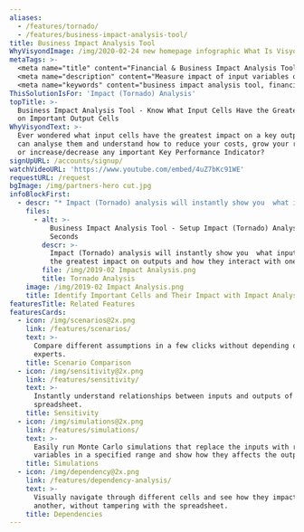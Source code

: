 ```yaml
---
aliases: 
  - /features/tornado/
  - /features/business-impact-analysis-tool/
title: Business Impact Analysis Tool
WhyVisyondImage: /img/2020-02-24 new homepage infographic What Is Visyond.png
metaTags: >-
  <meta name="title" content="Financial & Business Impact Analysis Tool - Tornado Analysis">
  <meta name="description" content="Measure impact of input variables on your model’s key outputs with Visyond’s impact analysis software.">
  <meta name="keywords" content="business impact analysis tool, financial impact analysis, tornado sensitivity analysis">
ThisSolutionIsFor: 'Impact (Tornado) Analysis'
topTitle: >-
  Business Impact Analysis Tool - Know What Input Cells Have the Greatest Impact
  on Important Output Cells
WhyVisyondText: >-
  Ever wondered what input cells have the greatest impact on a key output so you
  can analyse them and understand how to reduce your costs, grow your revenues
  or increase/decrease any important Key Performance Indicator?
signUpURL: /accounts/signup/
watchVideoURL: 'https://www.youtube.com/embed/4uZ7bKc91WE'
requestURL: /request
bgImage: /img/partners-hero cut.jpg
infoBlockFirst:
  - descr: "* Impact (Tornado) analysis will instantly show you  what inputs have the greatest impact on outputs and how they interact with one another \r\n* Answer difficult questions, easily - such as “by what percentage does the output changes when the drives, on by one, change by x%?”\r\n* Simplify and streamline your models by identifying variables with no significant impact\r\n"
    files:
      - alt: >-
          Business Impact Analysis Tool - Setup Impact (Tornado) Analysis in
          Seconds
        descr: >-
          Impact (Tornado) analysis will instantly show you  what inputs have
          the greatest impact on outputs and how they interact with one another 
        file: /img/2019-02 Impact Analysis.png
        title: Tornado Analysis
    image: /img/2019-02 Impact Analysis.png
    title: Identify Important Cells and Their Impact with Impact Analysis
featuresTitle: Related Features
featuresCards:
  - icon: /img/scenarios@2x.png
    link: /features/scenarios/
    text: >-
      Compare different assumptions in a few clicks without depending on
      experts.
    title: Scenario Comparison
  - icon: /img/sensitivity@2x.png
    link: /features/sensitivity/
    text: >-
      Instantly understand relationships between inputs and outputs of your
      spreadsheet.
    title: Sensitivity
  - icon: /img/simulations@2x.png
    link: /features/simulations/
    text: >-
      Easily run Monte Carlo simulations that replace the inputs with random
      variables in a specified range and show how they affects the output.
    title: Simulations
  - icon: /img/dependency@2x.png
    link: /features/dependency-analysis/
    text: >-
      Visually navigate through different cells and see how they impact one
      another, without tampering with the spreadsheet.
    title: Dependencies
---
```


